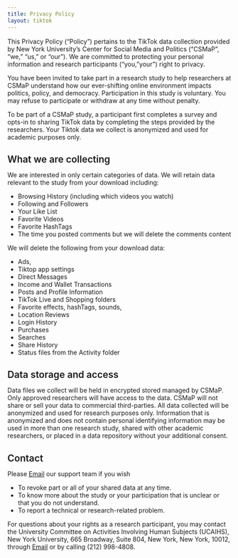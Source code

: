 ```yaml
---
title: Privacy Policy
layout: tiktok
---
```

<style>
	p{
		margin-bottom: 8px;
	}
	h2 {
    	font-weight: 600;
    	margin-bottom: 0;
	}
</style>
<p style="margin-top: 15px;">
This Privacy Policy (“Policy”) pertains to the TikTok data collection provided by New York University’s Center for Social Media and Politics (“CSMaP”, “we,” “us,” or “our”). We are committed to protecting your personal information and research participants (“you,”your”) right to privacy.

You have been invited to take part in a research study to help researchers at CSMaP understand how our ever-shifting online environment impacts politics, policy, and democracy. Participation in this study is voluntary. You may refuse to participate or withdraw at any time without penalty.

To be part of a CSMaP study, a participant first completes a survey and opts-in to sharing TikTok data by completing the steps provided by the researchers. Your Tiktok data we collect is anonymized and used for academic purposes only.
</p>

## What we are collecting
We are interested in only certain categories of data. We will retain data relevant to the study from your download including: 
* Browsing History (including which videos you watch)
* Following and Followers
* Your Like List
* Favorite Videos
* Favorite HashTags
* The time you posted comments but we will delete the comments content

We will delete the following from your download data: 
* Ads, 
* Tiktop app settings
* Direct Messages
* Income and Wallet Transactions
* Posts and Profile Information
* TikTok Live and Shopping folders
* Favorite effects, hashTags, sounds, 
* Location Reviews 
* Login History 
* Purchases
* Searches
* Share History
* Status files from the Activity folder

## Data storage and access
Data files we collect will be held in encrypted stored managed by CSMaP. Only approved researchers will have access to the data. CSMaP will not share or sell your data to commercial third-parties. All data collected will be anonymized and used for research purposes only. Information that is anonymized and does not contain personal identifying information may be used in more than one research study, shared with other academic researchers, or placed in a data repository without your additional consent.

## Contact
Please <a href="mailto:csmapsupport@nyu.edu">Email</a> our support team if you wish
* To revoke part or all of your shared data at any time.
* To know more about the study or your participation that is unclear or that you do not understand.
* To report a technical or research-related problem.

For questions about your rights as a research participant, you may contact the University Committee on Activities Involving Human Subjects (UCAIHS), New York University, 665 Broadway, Suite 804, New York, New York, 10012, through <a href="mailto:ask.humansubjects@nyu.edu">Email</a> or by calling (212) 998-4808.


